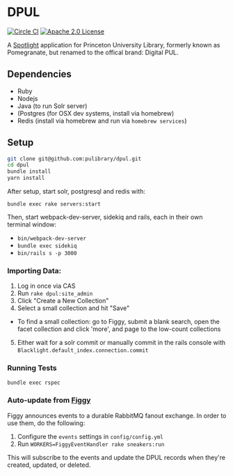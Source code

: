 # DPUL

[![Circle CI](https://circleci.com/gh/pulibrary/dpul.svg?style=svg)](https://circleci.com/gh/pulibrary/dpul)
[![Apache 2.0 License](https://img.shields.io/badge/license-Apache%202.0-blue.svg?style=plastic)](./LICENSE)

A [Spotlight](https://github.com/sul-dlss/spotlight) application for Princeton University Library,
formerly known as Pomegranate, but renamed to the offical brand: Digital PUL.

## Dependencies

* Ruby
* Nodejs
* Java (to run Solr server)
* (Postgres (for OSX dev systems, install via homebrew)
* Redis (install via homebrew and run via `homebrew services`)


## Setup

```sh
git clone git@github.com:pulibrary/dpul.git
cd dpul
bundle install
yarn install
```

After setup, start solr, postgresql and redis with:

`bundle exec rake servers:start`

Then, start webpack-dev-server, sidekiq and rails, each in their own terminal window:
* `bin/webpack-dev-server`
* `bundle exec sidekiq`
* `bin/rails s -p 3000`

### Importing Data:

1. Log in once via CAS
2. Run `rake dpul:site_admin`
3. Click "Create a New Collection"
4. Select a small collection and hit "Save"
  - To find a small collection: go to Figgy, submit a blank search, open the facet collection and click 'more', and page to the low-count collections
5. Either wait for a solr commit or manually commit in the rails console with
   `Blacklight.default_index.connection.commit`

### Running Tests

```sh
bundle exec rspec
```

### Auto-update from [Figgy](https://github.com/pulibrary/figgy)

Figgy announces events to a durable RabbitMQ fanout exchange. In order to use them, do the
following:

1. Configure the `events` settings in `config/config.yml`
2. Run `WORKERS=FiggyEventHandler rake sneakers:run`

This will subscribe to the events and update the DPUL records when they're
created, updated, or deleted.
